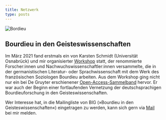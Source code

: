 ```yaml
---
title: Netzwerk
type: posts
---
```


![Bordieu](/images/Bourdieu-Grafik-3.png)

## Bourdieu in den Geisteswissenschaften

Im März 2021 fand erstmals ein von Karsten Schmidt (Universität Osnabrück) und mir organisierter [Workshop](https://networks.h-net.org/node/79435/discussions/6903020/cfp-bourdieu-der-germanistik) statt, der renommierte Forscher:innen und Nachwuchswissenschaftler:innen versammelte, die in der germanistischen Literatur- oder Sprachwissenschaft mit dem Werk des französischen Soziologen Bourdieu arbeiten. Aus dem Workshop ging nicht nur ein bei De Gruyter erschienener [Open-Access-Sammelband](https://doi.org/10.1515/9783110761122) hervor. Er war auch der Beginn einer fortlaufenden Vernetzung der deutschsprachigen Bourdieuforschung in den Geisteswissenschaften. 

Wer Interesse hat, in die Mailingliste von BIG (»Bourdieu in den Geisteswissenschaften«) eingetragen zu werden, kann sich gern via [Mail](mailto:stiemer@linglit.tu-darmstadt.de) bei mir melden.



